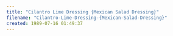 ```yaml
---
title: "Cilantro Lime Dressing {Mexican Salad Dressing}"
filename: "Cilantro-Lime-Dressing-{Mexican-Salad-Dressing}"
created: 1989-07-16 01:49:37
---
```

